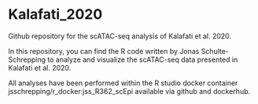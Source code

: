 # Kalafati_2020

Github repository for the scATAC-seq analysis of Kalafati et al. 2020. 

In this repository, you can find the R code written by Jonas Schulte-Schrepping to analyze and visualize the scATAC-seq data presented in Kalafati et al. 2020.

All analyses have been performed within the R studio docker container jsschrepping/r_docker:jss_R362_scEpi available via github and dockerhub.